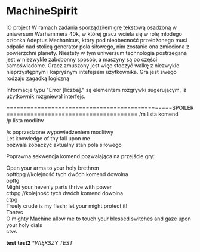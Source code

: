 # MachineSpirit
IO project
W ramach zadania sporządziłem grę tekstową osadzoną w uniwersum Warhammera 40k, w której gracz wciela się w rolę młodego członka 
Adeptus Mechanicus, który pod nieobecność przełożonego musi odpalić nad stolicą generator pola siłowego, nim zostanie ona zmieciona
z powierzchni planety.
Niestety w tym uniwersum technologia postrzegana jest w niezwykle zabobonny sposób, a maszyny są po części samoświadome.
Gracz zmuszony jest więc stoczyć walkę z niezwykle nieprzystępnym i kapryśnym intefejsem użytkownika.
Gra jest swego rodzaju zagadką logiczną 

Informacje typu "Error [liczba]." są elementem rozgrywki sugerującym, iż użytkownik rozgniewał interfejs.

================================================SPOILER======================================
/m lista komend<br/>
/p lista modlitw<br/>

/s poprzedzone wypowiedzeniem modlitwy<br/>
Let knowledge of thy fall upon me<br/>
pozwala zobaczyć aktualny stan pola siłowego<br/>

Poprawna sekwencja komend pozwalająca na przejście gry:<br/>


Open your arms to your holy brethren<br/>
opftbpg //kolejność tych dwóch komend dowolna<br/>
opftg<br/>
Might your hevenly parts thrive with power<br/>
ctbpg //kolejność tych dwóch komend dowolna<br/>
ctpg<br/>
Truely crude is my flesh; let your might protect it!<br/>
Tontvs<br/>
O mighty Machine allow me to touch your blessed switches and gaze upon your holy dials<br/>
ctvs<br/>

**test**
**test2**
**WIĘKSZY TEST*
 
